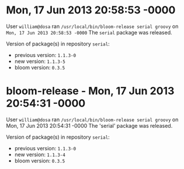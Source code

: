 # Mon, 17 Jun 2013 20:58:53 -0000

User `william@dosa` ran `/usr/local/bin/bloom-release serial groovy` on `Mon, 17 Jun 2013 20:58:53 -0000`
The `serial` package was released.

Version of package(s) in repository `serial`:
- previous version: `1.1.3-0`
- new version: `1.1.3-5`
- bloom version: `0.3.5`
# bloom-release - Mon, 17 Jun 2013 20:54:31 -0000

User `william@dosa` ran `/usr/local/bin/bloom-release serial groovy` on Mon, 17 Jun 2013 20:54:31 -0000
The 'serial' package was released.

Version of package(s) in repository `serial`:
- previous version: `1.1.3-0`
- new version: `1.1.3-4`
- bloom version: `0.3.5`

